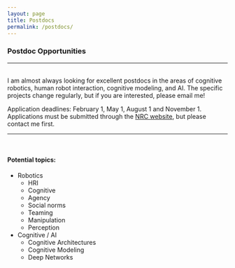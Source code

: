 ```yaml
---
layout: page
title: Postdocs
permalink: /postdocs/
---
```

<h3>Postdoc Opportunities</h3>
<hr><br>
I am almost always looking for excellent postdocs in the areas of cognitive robotics, human robot interaction, cognitive modeling, and AI. The specific projects change regularly, but if you are interested, please email me! 

Application deadlines: February 1, May 1, August 1 and November 1. Applications must be submitted through the [NRC website](https://www.nrl.navy.mil/careers/post-doc/nrc), but please contact me first.
<hr><br>

<h4>Potential topics:</h4>

<ul>
	<li>Robotics
		<ul>
			<li>HRI</li>
			<li>Cognitive</li>
			<li>Agency</li>
			<li>Social norms</li>
			<li>Teaming</li>
	 		<li>Manipulation</li>
	 		<li>Perception</li>
		</ul>
	</li>
	<li>Cognitive / AI
	 	<ul>
	 		<li>Cognitive Architectures</li>
	 		<li>Cognitive Modeling</li>
	 		<li>Deep Networks</li>
	 	</ul>
	</li>
</ul>